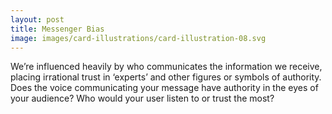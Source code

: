 ```yaml
---
layout: post
title: Messenger Bias
image: images/card-illustrations/card-illustration-08.svg
---
```


We’re influenced heavily by who communicates the information we receive, placing irrational trust in ‘experts’ and other figures or symbols of authority.
Does the voice communicating your message have authority in the eyes of your audience?
Who would your user listen to or trust the most?